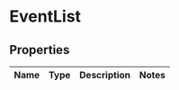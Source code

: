 # EventList

## Properties
Name | Type | Description | Notes
------------ | ------------- | ------------- | -------------
